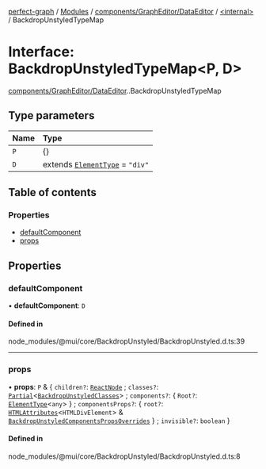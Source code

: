 [perfect-graph](../README.md) / [Modules](../modules.md) / [components/GraphEditor/DataEditor](../modules/components_GraphEditor_DataEditor.md) / [<internal\>](../modules/components_GraphEditor_DataEditor._internal_.md) / BackdropUnstyledTypeMap

# Interface: BackdropUnstyledTypeMap<P, D\>

[components/GraphEditor/DataEditor](../modules/components_GraphEditor_DataEditor.md).[<internal>](../modules/components_GraphEditor_DataEditor._internal_.md).BackdropUnstyledTypeMap

## Type parameters

| Name | Type |
| :------ | :------ |
| `P` | {} |
| `D` | extends [`ElementType`](../modules/components_GraphEditor_DataEditor._internal_.md#elementtype) = ``"div"`` |

## Table of contents

### Properties

- [defaultComponent](components_GraphEditor_DataEditor._internal_.BackdropUnstyledTypeMap.md#defaultcomponent)
- [props](components_GraphEditor_DataEditor._internal_.BackdropUnstyledTypeMap.md#props)

## Properties

### defaultComponent

• **defaultComponent**: `D`

#### Defined in

node_modules/@mui/core/BackdropUnstyled/BackdropUnstyled.d.ts:39

___

### props

• **props**: `P` & { `children?`: [`ReactNode`](../modules/components_ClusterNodeContainer._internal_.md#reactnode) ; `classes?`: [`Partial`](../modules/components_ClusterNodeContainer._internal_.md#partial)<[`BackdropUnstyledClasses`](components_GraphEditor_DataEditor._internal_.BackdropUnstyledClasses.md)\> ; `components?`: { `Root?`: [`ElementType`](../modules/components_GraphEditor_DataEditor._internal_.md#elementtype)<`any`\>  } ; `componentsProps?`: { `root?`: [`HTMLAttributes`](components_Container._internal_.HTMLAttributes.md)<`HTMLDivElement`\> & [`BackdropUnstyledComponentsPropsOverrides`](components_GraphEditor_DataEditor._internal_.BackdropUnstyledComponentsPropsOverrides.md)  } ; `invisible?`: `boolean`  }

#### Defined in

node_modules/@mui/core/BackdropUnstyled/BackdropUnstyled.d.ts:8
